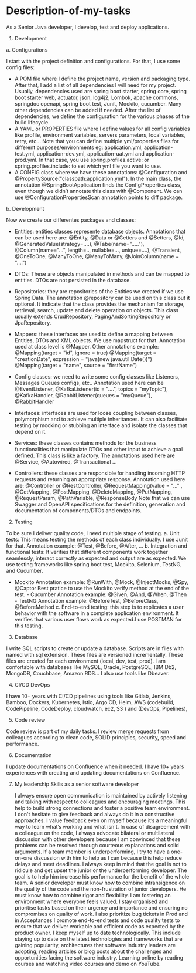 # Description-of-my-tasks

 As a Senior Java developer, I develop, test and deploy applications.

1.	Development
   
a.	 Configurations

I start with the project definition and configurations. For that, I use some config files:
- A POM file where I define the project name, version and packaging type.  After that, I add a list of all dependencies I will need for my project. Usually, dependencies used are spring boot starter, spring core, spring boot starter web, actuator, json, log4j2, Lombok, apache commons, springdoc openapi, spring boot test, Junit, Mockito, cucumber. Many other dependencies can be added if needed. After the list of dependencies, we define the configuration for the various phases of the build lifecycle.
- A YAML or PROPERTIES file where I define values for all config variables like profile, environment variables, servers parameters, local variables, retry, etc... Note that you can define multiple yml/properties files for different purposes/environments eg: application.yml, application-test.yml, application-dev.yml, application-uat.yml and application-prod.yml. In that case, you use spring.profiles.active: or spring.profiles.include: to set which yml file you want to use.
- A CONFIG class where we have these annotations: @Configuration and 
@PropertySource("classpath:application.yml"). In the main class, the annotation @SpringBootApplication finds the ConfigProperties class, even though we didn’t annotate this class with @Component. We can use @ConfigurationPropertiesScan annotation points to diff package.

b.	Development

Now we create our differentes packages and classes:

- Entities: entities classes represente database objects. Annotations that can be used here are: @Entity, @Data or @Getters and  @Setters, @Id,  @GeneratedValue(strategy=….), @Tabe(name="….."), @Column(name="…", length=.., nullable=…, unique=….), @Transient, @OneToOne, @ManyToOne, @ManyToMany, @JoinColumn(name = "….")

- DTOs: These are objects manipulated in methods and can be mapped to entities. DTOs are not persisted in the database.

- Repositories: they are repositories of the Entities we created if we use Spring Data. The annotation @repository can be used on this class but it optional. It indicate that the class provides the mechanism for storage, retrieval, search, update and delete operation on objects. This class usually extends CrudRepository, PagingAndSortingRepository or JpaRepository.

- Mappers: these interfaces are used to define a mapping between Entities, DTOs and XML objects. We use mapstruct for that. Annotation used at class level is @Mapper. Other annotations example:
@Mapping(target = "id", ignore = true)
@Mapping(target = "creationDate", expression = "java(new java.util.Date())")
@Mapping(target = "name", source = "firstName")

- Config classes: we need to write some config classes like Listeners, Messages Queues configs, etc..
Annotation used here can be @EventListener, @KafkaListener(id = "….", topics = "myTopic"), @KafkaHandler, @RabbitListener(queues = "myQueue"), @RabbitHandler

- Interfaces: interfaces are used for loose coupling between classes, polymorphism and to achieve multiple inheritances. It can also facilitate testing by mocking or stubbing an interface and isolate the classes that depend on it.
 
- Services:  these classes contains methods for the business functionalities that manipulate DTOs and other input to achieve a goal defined. This class is like a factory. The annotations used here are @Service, @Autowired,  @Transactional …

- Controllers: these classes are responsible for handling incoming HTTP requests and returning an appropriate response. Annotation used here are: @Controller or @RestController, @RequestMapping(value = "…" , @GetMapping,  @PostMapping, @DeleteMapping, @PutMapping,  @RequestParam, @PathVariable, @ResponseBody
Note that we can use Swagger and OpenAPI specifications for the definition, generation and documentation of components/DTOs and endpoints.


2.	Testing
   
To be sure I deliver quality code, I need multiple stage of testing.
a.	Unit tests: This means testing the methods of each class individually. I use Junit for that. Annotation example: @Test, @Before, @After, …
b.	Integration and functional tests: It verifies that different components work together seamlessly, interact correctly as expected and output are as expected. We use testing frameworks like spring boot test, Mockito, Selenium, TestNG, and Cucumber. 
- Mockito Annotation example: @RunWith, @Mock, @InjectMocks, @Spy, @Captor
Best pratice to use the Mockito verify method at the end of the test.
              - Cucumber Annotation example: @Given, @And, @When, @Then
              - TestNG Annotation example: @BeforeTest, @BeforeClass, @BeforeMethod
c.	End-to-end testing: this step is to replicates a user behavior with the software in a complete application environment. It verifies that various user flows work as expected.I use POSTMAN for this testing.


3.	Database
   
I write SQL scripts to create or update a database. Scripts are in files with named with sql extension. These files are versioned incrementally. These files are created for each environment (local, dev, test, prod).
I am confortable with databases like MySQL, Oracle, PostgreSQL, IBM Db2, MongoDB, Couchbase, Amazon RDS…
I also use tools like Dbeaver.

4.	CI/CD DevOps
   
I have 10+ years with CI/CD pipelines using tools like Gitlab, Jenkins, Bamboo, Dockers, Kubernetes, Istio,  Argo CD,  Helm,  AWS (codebuild,  CodePipeline, CodeDeploy, cloudwatch, ec2, S3 ) and (DevOps, Pipelines),

5.	Code review
   
Code review is part of my daily tasks. I review merge requests from colleagues according to clean code, SOLID principles, security, speed and performance.

6.	Documentation
   
I update documentations on Confluence when it needed. I have 10+ years experiences with creating and updating documentations on Confluence.

7. My leadership Skills as a senior software developer

   I always ensure open communication is maintained by actively listening and talking with respect to colleagues and encouraging meetings. This help to build strong connections and foster a positive team environment. I don't hesitate to give feedback and always do it in a constructive approaches. I value feedback even on myself because it’s a meaningful way to learn what’s working and what isn't. In case of disagreement with a colleague on the code, I always advocate bilateral or multilateral discussion with other developers because I am convinced that these problems can be resolved through courteous explanations and solid arguments.
If a team member is underperforming, I try to have a one-on-one discussion with him to help as I can because this help reduce delays and meet deadlines. I always keep in mind that the goal is not to ridicule and get upset the junior or the underperforming developer. The goal is to help him increase his performance for the benefit of the whole team. A senior developer must know how to combine intransigence on the quality of the code and the non-frustration of junior developers. He must know how to combine rigor and flexibility. I am fostering an environment where everyone feels valued.
I stay organised and prioritise tasks based on their urgency and importance and ensuring no compromises on quality of work. I also prioritize bug tickets in Prod and in Acceptances I promote end-to-end tests and code quality tests to ensure that we deliver workable and efficient code as expected by the product owner.
I keep myself up to date technologically. This include staying up to date on the latest technologies and frameworks that are gaining popularity, architectures that software industry leaders are adopting, reading articles or blog posts about the challenges and opportunities facing the software industry. Learning online by reading courses and watching video courses and demo on YouTube.


